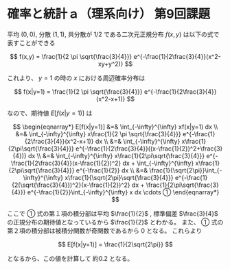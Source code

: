 # 確率と統計ａ（理系向け） 第9回課題

平均 $(0,0)$, 分散 $(1,1)$, 共分散が $1/2$ である二次元正規分布 $f(x,y)$ は以下の式で表すことができる

$$
f(x,y) = \frac{1}{2 \pi \sqrt{\frac{3}{4}}} e^{-\frac{1}{2\frac{3}{4}}(x^2-xy+y^2)}
$$

これより、 $y=1$ の時の $x$ における周辺確率分布は

$$
f(x|y=1) = \frac{1}{2 \pi \sqrt{\frac{3}{4}}} e^{-\frac{1}{2\frac{3}{4}}(x^2-x+1)}
$$

なので、期待値 $E[f(x|y=1)]$ は

$$
\begin{eqnarray*}
E[f(x|y=1)] &=& \int_{-\infty}^{\infty} xf(x|y=1) dx \\
&=& \int_{-\infty}^{\infty} x\frac{1}{2 \pi \sqrt{\frac{3}{4}}} e^{-\frac{1}{2\frac{3}{4}}(x^2-x+1)} dx \\
&=& \int_{-\infty}^{\infty} x\frac{1}{2\pi\sqrt{\frac{3}{4}}} e^{-\frac{1}{2\frac{3}{4}}((x-\frac{1}{2})^2+\frac{3}{4})} dx \\
&=& \int_{-\infty}^{\infty} x\frac{1}{2\pi\sqrt{\frac{3}{4}}} e^{-\frac{1}{2\frac{3}{4}}(x-\frac{1}{2})^2} dx + \int_{-\infty}^{\infty} x\frac{1}{2\pi\sqrt{\frac{3}{4}}} e^{-\frac{1}{2}} dx
\\
&=& \frac{1}{\sqrt{2\pi}}\int_{-\infty}^{\infty} x\frac{1}{\sqrt{2\pi}\sqrt{\frac{3}{4}}} e^{-\frac{1}{2(\sqrt{\frac{3}{4}})^2}(x-\frac{1}{2})^2} dx + \frac{1}{2\pi\sqrt{\frac{3}{4}}} e^{-\frac{1}{2}}\int_{-\infty}^{\infty} x dx \cdots ①
\end{eqnarray*}
$$

ここで ① 式の第１項の積分部は平均 $\frac{1}{2}$ , 標準偏差 $\frac{3}{4}$ の正規分布の期待値となっているから $\frac{1}{2}$ とわかる。
また、 ① 式の第２項の積分部は被積分関数が奇関数であるから 0 となる。
これらより

$$
E[f(x|y=1)] = \frac{1}{2\sqrt{2\pi}}
$$

となるから、この値を計算して 約$0.2$ となる。